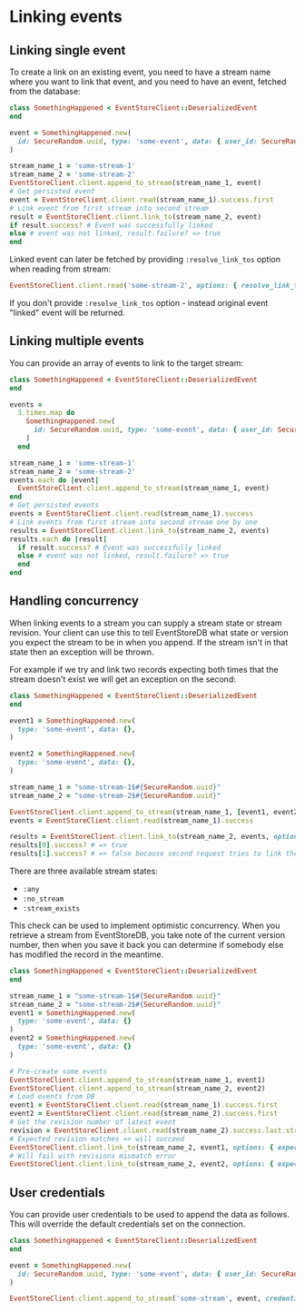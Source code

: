 # Linking events

## Linking single event

To create a link on an existing event, you need to have a stream name where you want to link that event, and you need to have an event, fetched from the database:

```ruby
class SomethingHappened < EventStoreClient::DeserializedEvent
end

event = SomethingHappened.new(
  id: SecureRandom.uuid, type: 'some-event', data: { user_id: SecureRandom.uuid, title: "Something happened" }
)

stream_name_1 = 'some-stream-1'
stream_name_2 = 'some-stream-2'
EventStoreClient.client.append_to_stream(stream_name_1, event)
# Get persisted event
event = EventStoreClient.client.read(stream_name_1).success.first
# Link event from first stream into second stream
result = EventStoreClient.client.link_to(stream_name_2, event)
if result.success? # Event was successfully linked
else # event was not linked, result.failure? => true    
end
```

Linked event can later be fetched by providing `:resolve_link_tos` option when reading from stream:

```ruby
EventStoreClient.client.read('some-stream-2', options: { resolve_link_tos: true }).success
```

If you don't provide `:resolve_link_tos` option - instead original event "linked" event will be returned.

## Linking multiple events

You can provide an array of events to link to the target stream:

```ruby
class SomethingHappened < EventStoreClient::DeserializedEvent
end

events = 
  3.times.map do
    SomethingHappened.new(
      id: SecureRandom.uuid, type: 'some-event', data: { user_id: SecureRandom.uuid, title: "Something happened" }
    )
  end

stream_name_1 = 'some-stream-1'
stream_name_2 = 'some-stream-2'
events.each do |event|
  EventStoreClient.client.append_to_stream(stream_name_1, event)
end
# Get persisted events
events = EventStoreClient.client.read(stream_name_1).success
# Link events from first stream into second stream one by one
results = EventStoreClient.client.link_to(stream_name_2, events)
results.each do |result|
  if result.success? # Event was successfully linked
  else # event was not linked, result.failure? => true    
  end
end
```

## Handling concurrency

When linking events to a stream you can supply a stream state or stream revision. Your client can use this to tell EventStoreDB what state or version you expect the stream to be in when you append. If the stream isn't in that state then an exception will be thrown.

For example if we try and link two records expecting both times that the stream doesn't exist we will get an exception on the second:

```ruby
class SomethingHappened < EventStoreClient::DeserializedEvent
end

event1 = SomethingHappened.new(
  type: 'some-event', data: {},
)

event2 = SomethingHappened.new(
  type: 'some-event', data: {},
)

stream_name_1 = "some-stream-1$#{SecureRandom.uuid}"
stream_name_2 = "some-stream-2$#{SecureRandom.uuid}"

EventStoreClient.client.append_to_stream(stream_name_1, [event1, event2])
events = EventStoreClient.client.read(stream_name_1).success

results = EventStoreClient.client.link_to(stream_name_2, events, options: { expected_revision: :no_stream })
results[0].success? # => true
results[1].success? # => false because second request tries to link the event with `:no_stream` expected revision
```

There are three available stream states:

- `:any`
- `:no_stream`
- `:stream_exists`

This check can be used to implement optimistic concurrency. When you retrieve a stream from EventStoreDB, you take note of the current version number, then when you save it back you can determine if somebody else has modified the record in the meantime.

```ruby
class SomethingHappened < EventStoreClient::DeserializedEvent
end

stream_name_1 = "some-stream-1$#{SecureRandom.uuid}"
stream_name_2 = "some-stream-2$#{SecureRandom.uuid}"
event1 = SomethingHappened.new(
  type: 'some-event', data: {}
)
event2 = SomethingHappened.new(
  type: 'some-event', data: {}
)

# Pre-create some events
EventStoreClient.client.append_to_stream(stream_name_1, event1)
EventStoreClient.client.append_to_stream(stream_name_2, event2)
# Load events from DB
event1 = EventStoreClient.client.read(stream_name_1).success.first
event2 = EventStoreClient.client.read(stream_name_2).success.first
# Get the revision number of latest event
revision = EventStoreClient.client.read(stream_name_2).success.last.stream_revision
# Expected revision matches => will succeed
EventStoreClient.client.link_to(stream_name_2, event1, options: { expected_revision: revision })
# Will fail with revisions mismatch error
EventStoreClient.client.link_to(stream_name_2, event2, options: { expected_revision: revision })
```

## User credentials

You can provide user credentials to be used to append the data as follows. This will override the default credentials set on the connection.

```ruby
class SomethingHappened < EventStoreClient::DeserializedEvent
end

event = SomethingHappened.new(
  id: SecureRandom.uuid, type: 'some-event', data: { user_id: SecureRandom.uuid, title: "Something happened" }
)

EventStoreClient.client.append_to_stream('some-stream', event, credentials: { username: 'admin', password: 'changeit' })
```
